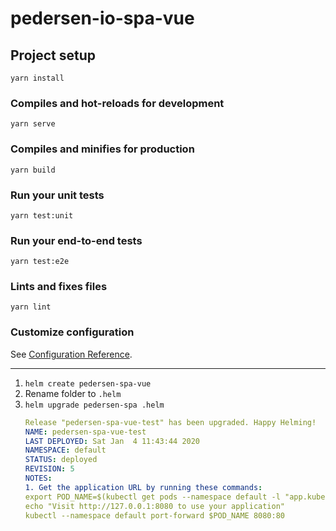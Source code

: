 # pedersen-io-spa-vue

## Project setup
```
yarn install
```

### Compiles and hot-reloads for development
```
yarn serve
```

### Compiles and minifies for production
```
yarn build
```

### Run your unit tests
```
yarn test:unit
```

### Run your end-to-end tests
```
yarn test:e2e
```

### Lints and fixes files
```
yarn lint
```

### Customize configuration
See [Configuration Reference](https://cli.vuejs.org/config/).

----------

1. `helm create pedersen-spa-vue`
2. Rename folder to `.helm`
3. `helm upgrade pedersen-spa .helm`
    ```yaml
    Release "pedersen-spa-vue-test" has been upgraded. Happy Helming!
    NAME: pedersen-spa-vue-test
    LAST DEPLOYED: Sat Jan  4 11:43:44 2020
    NAMESPACE: default
    STATUS: deployed
    REVISION: 5
    NOTES:
    1. Get the application URL by running these commands:
    export POD_NAME=$(kubectl get pods --namespace default -l "app.kubernetes.io/name=pedersen-spa-vue,app.kubernetes.io/instance=pedersen-spa-vue-test" -o jsonpath="{.items[0].metadata.name}")
    echo "Visit http://127.0.0.1:8080 to use your application"
    kubectl --namespace default port-forward $POD_NAME 8080:80
    ```